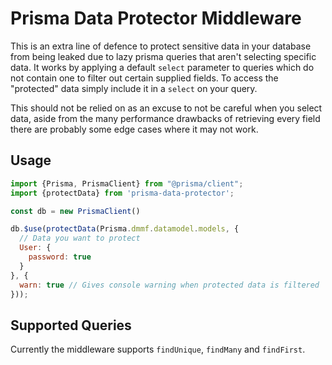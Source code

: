 # Prisma Data Protector Middleware
This is an extra line of defence to protect sensitive data in your database from being leaked due to lazy prisma queries that aren't selecting specific data. It works by applying a default `select` parameter to queries which do not contain one to filter out certain supplied fields. To access the "protected" data simply include it in a `select` on your query.

This should not be relied on as an excuse to not be careful when you select data, aside from the many performance drawbacks of retrieving every field there are probably some edge cases where it may not work.

## Usage
```js
import {Prisma, PrismaClient} from "@prisma/client";
import {protectData} from 'prisma-data-protector';

const db = new PrismaClient()

db.$use(protectData(Prisma.dmmf.datamodel.models, {
  // Data you want to protect
  User: {
    password: true
  }
}, {
  warn: true // Gives console warning when protected data is filtered
}));
```

## Supported Queries
Currently the middleware supports `findUnique`, `findMany` and `findFirst`.